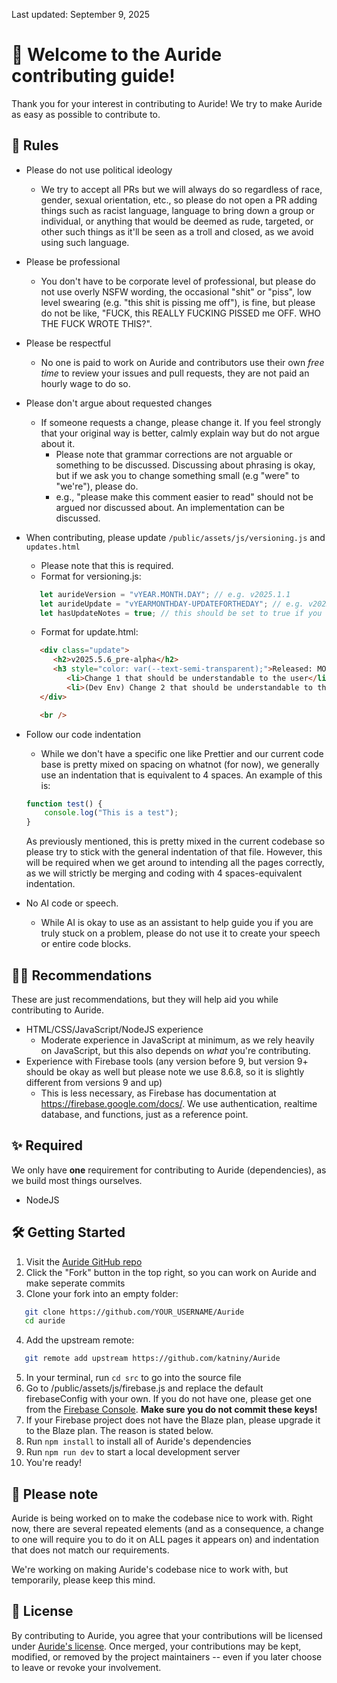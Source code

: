 Last updated: September 9, 2025
# 👋 Welcome to the Auride contributing guide!
Thank you for your interest in contributing to Auride! We try to make Auride as easy as possible to contribute to.

## 📃 Rules
- Please do not use political ideology
   - We try to accept all PRs but we will always do so regardless of race, gender, sexual orientation, etc., so please do not open a PR adding things such as racist language, language to bring down a group or individual, or anything that would be deemed as rude, targeted, or other such things as it'll be seen as a troll and closed, as we avoid using such language.
- Please be professional
   - You don't have to be corporate level of professional, but please do not use overly NSFW wording, the occasional "shit" or "piss", low level swearing (e.g. "this shit is pissing me off"), is fine, but please do not be like, "FUCK, this REALLY FUCKING PISSED me OFF. WHO THE FUCK WROTE THIS?".
- Please be respectful
   - No one is paid to work on Auride and contributors use their own *free time* to review your issues and pull requests, they are not paid an hourly wage to do so.
- Please don't argue about requested changes
   - If someone requests a change, please change it. If you feel strongly that your original way is better, calmly explain way but do not argue about it.
      - Please note that grammar corrections are not arguable or something to be discussed. Discussing about phrasing is okay, but if we ask you to change something small (e.g "were" to "we're"), please do.
      - e.g., "please make this comment easier to read" should not be argued nor discussed about. An implementation can be discussed.
- When contributing, please update `/public/assets/js/versioning.js` and `updates.html`
   - Please note that this is required.
   - Format for versioning.js:
   ```js
      let aurideVersion = "vYEAR.MONTH.DAY"; // e.g. v2025.1.1
      let aurideUpdate = "vYEARMONTHDAY-UPDATEFORTHEDAY"; // e.g. v202551-5
      let hasUpdateNotes = true; // this should be set to true if you have update notes in updates.html, otherwise false
   ```
   - Format for update.html:
   ```html
      <div class="update">
         <h2>v2025.5.6_pre-alpha</h2>
         <h3 style="color: var(--text-semi-transparent);">Released: MONTH DAY, YEAR</h3> <!-- e.g. May 1, 2025 -->
            <li>Change 1 that should be understandable to the user</li>
            <li>(Dev Env) Change 2 that should be understandable to the user, but ONLY applies to the codebase rather than the end-user</li>
      </div>

      <br />
   ```
- Follow our code indentation
   - While we don't have a specific one like Prettier and our current code base is pretty mixed on spacing on whatnot (for now), we generally use an indentation that is equivalent to 4 spaces.
   An example of this is:

   ```js 
   function test() {
       console.log("This is a test");
   }
   ```

   As previously mentioned, this is pretty mixed in the current codebase so please try to stick with the general indentation of that file. However, this will be required when we get around to intending all the pages correctly, as we will strictly be merging and coding with 4 spaces-equivalent indentation.

- No AI code or speech.
   - While AI is okay to use as an assistant to help guide you if you are truly stuck on a problem, please do not use it to create your speech or entire code blocks.

## 👩‍💻 Recommendations
These are just recommendations, but they will help aid you while contributing to Auride.
- HTML/CSS/JavaScript/NodeJS experience
   - Moderate experience in JavaScript at minimum, as we rely heavily on JavaScript, but this also depends on *what* you're contributing.
- Experience with Firebase tools (any version before 9, but version 9+ should be okay as well but please note we use 8.6.8, so it is slightly different from versions 9 and up)
   - This is less necessary, as Firebase has documentation at https://firebase.google.com/docs/. We use authentication, realtime database, and functions, just as a reference point.

## ✨ Required
We only have **one** requirement for contributing to Auride (dependencies), as we build most things ourselves.
- NodeJS

## 🛠 Getting Started
1. Visit the [Auride GitHub repo](https://github.com/katniny/Auride)
2. Click the "Fork" button in the top right, so you can work on Auride and make seperate commits
3. Clone your fork into an empty folder:
```bash
   git clone https://github.com/YOUR_USERNAME/Auride
   cd auride
```
4. Add the upstream remote:
```bash
   git remote add upstream https://github.com/katniny/Auride
```
5. In your terminal, run `cd src` to go into the source file
6. Go to /public/assets/js/firebase.js and replace the default firebaseConfig with your own. If you do not have one, please get one from the [Firebase Console](https://console.firebase.google.com/). **Make sure you do not commit these keys!**
7. If your Firebase project does not have the Blaze plan, please upgrade it to the Blaze plan. The reason is stated below.
8. Run `npm install` to install all of Auride's dependencies
9. Run `npm run dev` to start a local development server
10. You're ready!

## 📝 Please note
Auride is being worked on to make the codebase nice to work with. Right now, there are several repeated elements (and as a consequence, a change to one will require you to do it on ALL pages it appears on) and indentation that does not match our requirements.

We're working on making Auride's codebase nice to work with, but temporarily, please keep this mind.

## 📔 License
By contributing to Auride, you agree that your contributions will be licensed under [Auride's license](https://github.com/katniny/Auride/blob/main/LICENSE). Once merged, your contributions may be kept, modified, or removed by the project maintainers -- even if you later choose to leave or revoke your involvement.
